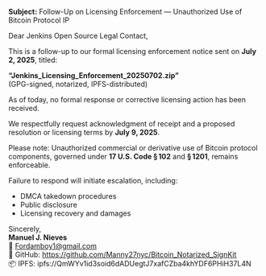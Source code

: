**Subject:** Follow-Up on Licensing Enforcement — Unauthorized Use of Bitcoin Protocol IP

Dear Jenkins Open Source Legal Contact,

This is a follow-up to our formal licensing enforcement notice sent on **July 2, 2025**, titled:

**“Jenkins_Licensing_Enforcement_20250702.zip”**  
(GPG-signed, notarized, IPFS-distributed)

As of today, no formal response or corrective licensing action has been received.

We respectfully request acknowledgment of receipt and a proposed resolution or licensing terms by **July 9, 2025**.

Please note: Unauthorized commercial or derivative use of Bitcoin protocol components, governed under **17 U.S. Code § 102** and **§ 1201**, remains enforceable.

Failure to respond will initiate escalation, including:
- DMCA takedown procedures
- Public disclosure
- Licensing recovery and damages

Sincerely,  
**Manuel J. Nieves**  
📧 Fordamboy1@gmail.com  
🔐 GitHub: https://github.com/Manny27nyc/Bitcoin_Notarized_SignKit  
📦 IPFS: ipfs://QmWYv1id3soid6dADUegtJ7xafCZba4khYDF6PHiH37L4N  
